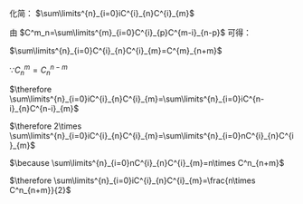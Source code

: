 化简： $\sum\limits^{n}_{i=0}iC^{i}_{n}C^{i}_{m}$

由 $C^m_n=\sum\limits^{m}_{i=0}C^{i}_{p}C^{m-i}_{n-p}$ 可得：

$\sum\limits^{n}_{i=0}C^{i}_{n}C^{i}_{m}=C^{m}_{n+m}$

$\because C^m_n=C^{n-m}_n$

$\therefore \sum\limits^{n}_{i=0}iC^{i}_{n}C^{i}_{m}=\sum\limits^{n}_{i=0}iC^{n-i}_{n}C^{n-i}_{m}$

$\therefore 2\times \sum\limits^{n}_{i=0}iC^{i}_{n}C^{i}_{m}=\sum\limits^{n}_{i=0}nC^{i}_{n}C^{i}_{m}$

$\because \sum\limits^{n}_{i=0}nC^{i}_{n}C^{i}_{m}=n\times C^n_{n+m}$

$\therefore \sum\limits^{n}_{i=0}iC^{i}_{n}C^{i}_{m}=\frac{n\times C^n_{n+m}}{2}$

